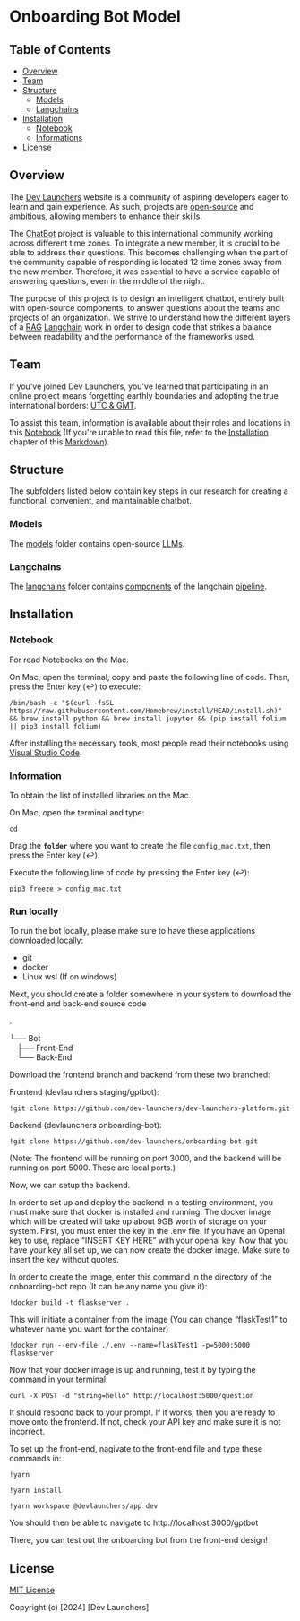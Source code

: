 # Onboarding Bot Model

## Table of Contents

- [Overview](#overview)
- [Team](#team)
- [Structure](#structure)
    - [Models](#models)
    - [Langchains](#langchains)
- [Installation](#installation)
    - [Notebook](#notebook)
    - [Informations](#Informations)
- [License](#license)

## Overview

The [Dev Launchers](https://devlaunchers.org) website is a community of aspiring developers eager to learn and gain experience. As such, projects are [open-source](https://en.wikipedia.org/wiki/Open_source) and ambitious, allowing members to enhance their skills.

The [ChatBot](https://en.wikipedia.org/wiki/Chatbot) project is valuable to this international community working across different time zones. To integrate a new member, it is crucial to be able to address their questions. This becomes challenging when the part of the community capable of responding is located 12 time zones away from the new member. Therefore, it was essential to have a service capable of answering questions, even in the middle of the night.

The purpose of this project is to design an intelligent chatbot, entirely built with open-source components, to answer questions about the teams and projects of an organization. We strive to understand how the different layers of a [RAG](https://en.wikipedia.org/wiki/Retrieval-augmented_generation) [Langchain](https://python.langchain.com/docs/get_started/introduction) work in order to design code that strikes a balance between readability and the performance of the frameworks used.

## Team

If you've joined Dev Launchers, you've learned that participating in an online project means forgetting earthly boundaries and adopting the true international borders: [UTC & GMT](https://en.wikipedia.org/wiki/List_of_tz_database_time_zones).

To assist this team, information is available about their roles and locations in this [Notebook](TEAM.ipynb) (If you're unable to read this file, refer to the [Installation](#installation) chapter of this [Markdown](https://en.wikipedia.org/wiki/Markdown)).

## Structure

The subfolders listed below contain key steps in our research for creating a functional, convenient, and maintainable chatbot.

### Models 

The [models](models/MODELS.md) folder contains open-source [LLMs](https://en.wikipedia.org/wiki/Large_language_model).

### Langchains 

The [langchains](langchains/LANGCHAINS.md) folder contains [components](https://python.langchain.com/docs/integrations/components) of the langchain [pipeline](https://en.wikipedia.org/wiki/Instruction_pipelining).

## Installation

### Notebook

For read Notebooks on the Mac.

On Mac, open the terminal, copy and paste the following line of code. Then, press the Enter key (↩︎) to execute:
```shell
/bin/bash -c "$(curl -fsSL https://raw.githubusercontent.com/Homebrew/install/HEAD/install.sh)" && brew install python && brew install jupyter && (pip install folium || pip3 install folium)
```
After installing the necessary tools, most people read their notebooks using [Visual Studio Code](https://code.visualstudio.com).

### Information

To obtain the list of installed libraries on the Mac.

On Mac, open the terminal and type:
```shell
cd
```
Drag the **`folder`** where you want to create the file `config_mac.txt`, then press the Enter key (↩︎).

Execute the following line of code by pressing the Enter key (↩︎):

```shell
pip3 freeze > config_mac.txt
```

### Run locally
To run the bot locally, please make sure to have these applications downloaded locally:

- git
- docker
- Linux wsl (If on windows)

Next, you should create a folder somewhere in your system to download the front-end and back-end source code

.

└── Bot<br>
&emsp;├── Front-End<br>
&emsp;└── Back-End

Download the frontend branch and backend from these two branched:

Frontend (devlaunchers staging/gptbot):

```shell
!git clone https://github.com/dev-launchers/dev-launchers-platform.git
```

Backend (devlaunchers onboarding-bot):

```shell
!git clone https://github.com/dev-launchers/onboarding-bot.git
```

(Note: The frontend will be running on port 3000, and the backend will be running on port 5000. These are local ports.)


Now, we can setup the backend.

In order to set up and deploy the backend in a testing environment, you must make sure that docker is installed and running. The docker image which will be created will take up about 9GB worth of storage on your system. First, you must enter the key in the .env file. If you have an Openai key to use, replace “INSERT KEY HERE” with your openai key. Now that you have your key all set up, we can now create the docker image. Make sure to insert the key without quotes.

In order to create the image, enter this command in the directory of the onboarding-bot repo (It can be any name you give it):

```shell
!docker build -t flaskserver .
```

This will initiate a container from the image (You can change “flaskTest1” to whatever name you want for the container)

```shell
!docker run --env-file ./.env --name=flaskTest1 -p=5000:5000 flaskserver
```

Now that your docker image is up and running, test it by typing the command in your terminal:

```shell
curl -X POST -d "string=hello" http://localhost:5000/question
```

It should respond back to your prompt. If it works, then you are ready to move onto the frontend. If not, check your API key and make sure it is not incorrect.

To set up the front-end, nagivate to the front-end file and type these commands in:

```shell
!yarn
```
```shell
!yarn install
```
```shell
!yarn workspace @devlaunchers/app dev
```

You should then be able to navigate to http://localhost:3000/gptbot

There, you can test out the onboarding bot from the front-end design!

## License

[MIT License](LICENSE.md)

Copyright (c) [2024] [Dev Launchers]
